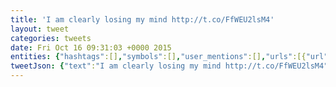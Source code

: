 ```yaml
---
title: 'I am clearly losing my mind http://t.co/FfWEU2lsM4'
layout: tweet
categories: tweets
date: Fri Oct 16 09:31:03 +0000 2015
entities: {"hashtags":[],"symbols":[],"user_mentions":[],"urls":[{"url":"http://t.co/FfWEU2lsM4","expanded_url":"http://take.ms/vWwZZ","display_url":"take.ms/vWwZZ","indices":[28,50]}]}
tweetJson: {"text":"I am clearly losing my mind http://t.co/FfWEU2lsM4"}
---
```

